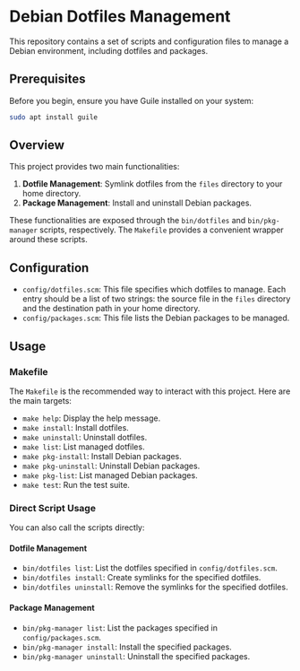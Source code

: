 # Debian Dotfiles Management

This repository contains a set of scripts and configuration files to manage a Debian environment, including dotfiles and packages.

## Prerequisites

Before you begin, ensure you have Guile installed on your system:

```bash
sudo apt install guile
```

## Overview

This project provides two main functionalities:

1.  **Dotfile Management**: Symlink dotfiles from the `files` directory to your home directory.
2.  **Package Management**: Install and uninstall Debian packages.

These functionalities are exposed through the `bin/dotfiles` and `bin/pkg-manager` scripts, respectively. The `Makefile` provides a convenient wrapper around these scripts.

## Configuration

-   `config/dotfiles.scm`: This file specifies which dotfiles to manage. Each entry should be a list of two strings: the source file in the `files` directory and the destination path in your home directory.
-   `config/packages.scm`: This file lists the Debian packages to be managed.

## Usage

### Makefile

The `Makefile` is the recommended way to interact with this project. Here are the main targets:

-   `make help`: Display the help message.
-   `make install`: Install dotfiles.
-   `make uninstall`: Uninstall dotfiles.
-   `make list`: List managed dotfiles.
-   `make pkg-install`: Install Debian packages.
-   `make pkg-uninstall`: Uninstall Debian packages.
-   `make pkg-list`: List managed Debian packages.
-   `make test`: Run the test suite.

### Direct Script Usage

You can also call the scripts directly:

#### Dotfile Management

-   `bin/dotfiles list`: List the dotfiles specified in `config/dotfiles.scm`.
-   `bin/dotfiles install`: Create symlinks for the specified dotfiles.
-   `bin/dotfiles uninstall`: Remove the symlinks for the specified dotfiles.

#### Package Management

-   `bin/pkg-manager list`: List the packages specified in `config/packages.scm`.
-   `bin/pkg-manager install`: Install the specified packages.
-   `bin/pkg-manager uninstall`: Uninstall the specified packages.

